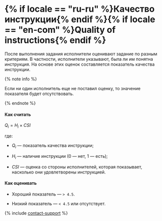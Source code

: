 # {% if locale == "ru-ru" %}Качество инструкции{% endif %}{% if locale == "en-com" %}Quality of instructions{% endif %}

После выполнения задания исполнители оценивают задание по разным критериям. В частности, исполнители указывают, была ли им понятна инструкция. На основе этих оценок составляется показатель качества инструкции.

{% note info %}

Если ни один исполнитель еще не поставил оценку, то значение показателя будет отсутствовать.

{% endnote %}

#### Как считать

$Q_{i} = {H_{i}}\times{CSI}$

где:

- $Q_{i}$ — показатель качества инструкции;

- $H_{i}$ — наличие инструкции (0 — нет, 1 — есть);

- $CSI$ — оценка со стороны исполнителей, которая показывает, насколько они удовлетворены инструкцией.

#### Как оценивать

- Хороший показатель — `> 4.5`.

- Низкий показатель — `< 4.5` или отсутствует.

{% include [contact-support](../../_includes/contact-support-help.md) %}